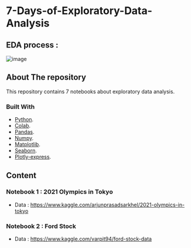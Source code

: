 # 7-Days-of-Exploratory-Data-Analysis

## EDA process :

![image](https://user-images.githubusercontent.com/71349228/210860929-8be3f446-f556-435d-b8bc-9c3b1d85c07e.png)


## About The repository

This repository contains 7 notebooks about exploratory data analysis.

### Built With

* [Python](https://www.python.org/).
* [Colab](https://colab.research.google.com/).
* [Pandas](https://pandas.pydata.org/).
* [Numpy](https://numpy.org/).
* [Matplotlib](https://matplotlib.org/).
* [Seaborn](https://seaborn.pydata.org/).
* [Plotly-express](https://plotly.com/python/plotly-express/).


## Content
 
### Notebook 1 :  2021 Olympics in Tokyo

* Data : https://www.kaggle.com/arjunprasadsarkhel/2021-olympics-in-tokyo

### Notebook 2 :  Ford Stock 

* Data : https://www.kaggle.com/varpit94/ford-stock-data
